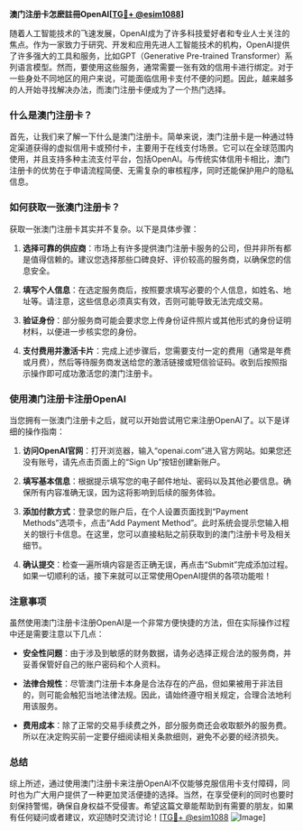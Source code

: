 **澳门注册卡怎麽註冊OpenAI[[TG💪+ @esim1088](https://t.me/s/esim1088)]**

随着人工智能技术的飞速发展，OpenAI成为了许多科技爱好者和专业人士关注的焦点。作为一家致力于研究、开发和应用先进人工智能技术的机构，OpenAI提供了许多强大的工具和服务，比如GPT（Generative Pre-trained Transformer）系列语言模型。然而，要使用这些服务，通常需要一张有效的信用卡进行绑定。对于一些身处不同地区的用户来说，可能面临信用卡支付不便的问题。因此，越来越多的人开始寻找解决办法，而澳门注册卡便成为了一个热门选择。

### 什么是澳门注册卡？

首先，让我们来了解一下什么是澳门注册卡。简单来说，澳门注册卡是一种通过特定渠道获得的虚拟信用卡或预付卡，主要用于在线支付场景。它可以在全球范围内使用，并且支持多种主流支付平台，包括OpenAI。与传统实体信用卡相比，澳门注册卡的优势在于申请流程简便、无需复杂的审核程序，同时还能保护用户的隐私信息。

### 如何获取一张澳门注册卡？

获取一张澳门注册卡其实并不复杂。以下是具体步骤：

1. **选择可靠的供应商**：市场上有许多提供澳门注册卡服务的公司，但并非所有都是值得信赖的。建议您选择那些口碑良好、评价较高的服务商，以确保您的信息安全。
   
2. **填写个人信息**：在选定服务商后，按照要求填写必要的个人信息，如姓名、地址等。请注意，这些信息必须真实有效，否则可能导致无法完成交易。

3. **验证身份**：部分服务商可能会要求您上传身份证件照片或其他形式的身份证明材料，以便进一步核实您的身份。

4. **支付费用并激活卡片**：完成上述步骤后，您需要支付一定的费用（通常是年费或月费），然后等待服务商发送给您的激活链接或短信验证码。收到后按照指示操作即可成功激活您的澳门注册卡。

### 使用澳门注册卡注册OpenAI

当您拥有一张澳门注册卡之后，就可以开始尝试用它来注册OpenAI了。以下是详细的操作指南：

1. **访问OpenAI官网**：打开浏览器，输入“openai.com”进入官方网站。如果您还没有账号，请先点击页面上的“Sign Up”按钮创建新账户。

2. **填写基本信息**：根据提示填写您的电子邮件地址、密码以及其他必要信息。确保所有内容准确无误，因为这将影响到后续的服务体验。

3. **添加付款方式**：登录您的账户后，在个人设置页面找到“Payment Methods”选项卡，点击“Add Payment Method”。此时系统会提示您输入相关的银行卡信息。在这里，您可以直接粘贴之前获取到的澳门注册卡号及相关细节。

4. **确认提交**：检查一遍所填内容是否正确无误，再点击“Submit”完成添加过程。如果一切顺利的话，接下来就可以正常使用OpenAI提供的各项功能啦！

### 注意事项

虽然使用澳门注册卡注册OpenAI是一个非常方便快捷的方法，但在实际操作过程中还是需要注意以下几点：

- **安全性问题**：由于涉及到敏感的财务数据，请务必选择正规合法的服务商，并妥善保管好自己的账户密码和个人资料。
  
- **法律合规性**：尽管澳门注册卡本身是合法存在的产品，但如果被用于非法目的，则可能会触犯当地法律法规。因此，请始终遵守相关规定，合理合法地利用该服务。

- **费用成本**：除了正常的交易手续费之外，部分服务商还会收取额外的服务费。所以在决定购买前一定要仔细阅读相关条款细则，避免不必要的经济损失。

### 总结

综上所述，通过使用澳门注册卡来注册OpenAI不仅能够克服信用卡支付障碍，同时也为广大用户提供了一种更加灵活便捷的选择。当然，在享受便利的同时也要时刻保持警惕，确保自身权益不受侵害。希望这篇文章能帮助到有需要的朋友，如果有任何疑问或者建议，欢迎随时交流讨论！[[TG💪+ @esim1088](https://t.me/s/esim1088) ![Image](https://i.postimg.cc/4NQfJmqS/Snipaste-2025-05-13-00-14-12.png)]